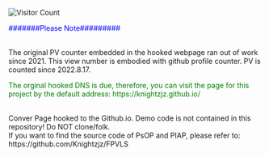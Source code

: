 ![Visitor Count](https://profile-counter.glitch.me/Knightzjz/count.svg) <br />
<p style="color:blue">#######Please Note#########</p> <br />
The original PV counter embedded in the hooked webpage ran out of work since 2021. This view number is embodied with github profile counter. PV is counted since 2022.8.17.<br />
<p style="color:green">The orginal hooked DNS is due, therefore, you can visit the page for this project by the default address: https://knightzjz.github.io/ </p></br>
Conver Page hooked to the Github.io. Demo code is not contained in this repository! Do NOT clone/folk. <br />
If you want to find the source code of PsOP and PIAP, please refer to: https://github.com/Knightzjz/FPVLS<br />
